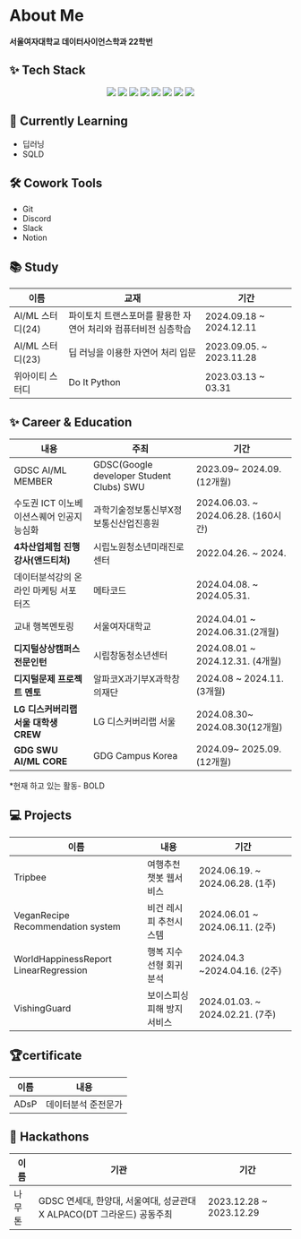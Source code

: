 # About Me
**서울여자대학교 데이터사이언스학과 22학번**

## ✨ Tech Stack 

<div align="center">
  <img src="https://img.shields.io/badge/python-FFCC33.svg?style=for-the-badge&logo=python&logoColor=white" />
  <img src="https://img.shields.io/badge/pycharm-000000.svg?style=for-the-badge&logo=pycharm&logoColor=white" />
  <img src="https://img.shields.io/badge/HeidiSQL-88CE02.svg?style=for-the-badge&logo=HeidiSQL&logoColor=white" />
  <img src="https://img.shields.io/badge/MySQL-4479A1.svg?style=for-the-badge&logo=MySQL&logoColor=white" />
  <img src="https://img.shields.io/badge/Docker-2496ED.svg?style=for-the-badge&logo=Docker&logoColor=white" />
  <img src="https://img.shields.io/badge/R-276DC3.svg?style=for-the-badge&logo=R&logoColor=white" />
  <img src="https://img.shields.io/badge/SPSS-0536DD.svg?style=for-the-badge&logo=IBM&logoColor=white" />
  <img src="https://img.shields.io/badge/FASTAPI-009688.svg?style=for-the-badge&logo=FASTAPI&logoColor=white" />

</div>



## 🌱 Currently Learning
- 딥러닝
- SQLD

## 🛠️ Cowork Tools
- Git
- Discord
- Slack
- Notion

## 📚 Study
| 이름                | 교재                                    | 기간                               |
|-------------------|---------------------------------------|----------------------------------|
|AI/ML 스터디(24)| 파이토치 트랜스포머를 활용한 자연어 처리와 컴퓨터비전 심층학습| 2024.09.18 ~ 2024.12.11|
| AI/ML 스터디(23)         | 딥 러닝을 이용한 자연어 처리 입문          | 2023.09.05. ~ 2023.11.28       |
| 위아이티 스터디      | Do It Python                          |2023.03.13 ~ 03.31   |


## ✨ Career & Education
| 내용                                    | 주최                                | 기간                      |
|---------------------------------------|-----------------------------------|-------------------------|
| GDSC AI/ML MEMBER             |GDSC(Google developer Student Clubs) SWU | 2023.09~ 2024.09. (12개월)
| 수도권 ICT 이노베이션스퀘어 인공지능심화  | 과학기술정보통신부X정보통신산업진흥원 | 2024.06.03. ~ 2024.06.28. (160시간) |
| **4차산업체험 진행 강사(앤드티처)**                       | 시립노원청소년미래진로센터      | 2022.04.26. ~ 2024.    |
| 데이터분석강의 온라인 마케팅 서포터즈  |   메타코드                    | 2024.04.08. ~ 2024.05.31.          |
| 교내 행복멘토링                             | 서울여자대학교                   |2024.04.01 ~ 2024.06.31.(2개월)
| **디지털상상캠퍼스 전문인턴**                    | 시립창동청소년센터                  | 2024.08.01 ~ 2024.12.31. (4개월)|
| **디지털문제 프로젝트 멘토** | 알파코X과기부X과학창의재단| 2024.08 ~ 2024.11. (3개월)|
| **LG 디스커버리랩 서울 대학생 CREW** | LG 디스커버리랩 서울 | 2024.08.30~ 2024.08.30(12개월)|
| **GDG SWU AI/ML CORE**             |GDG Campus Korea | 2024.09~ 2025.09. (12개월)

*현재 하고 있는 활동- BOLD

## 💻 Projects
| 이름           | 내용                                        |기간                     |
|---------------|----------------------------------------|----------------------------------|
| Tripbee       | 여행추천 챗봇 웹서비스               | 2024.06.19. ~ 2024.06.28. (1주) | ChatGPT API연결,결과창 연결 코드 개발 
| VeganRecipe Recommendation system  |  비건 레시피 추천시스템  | 2024.06.01 ~ 2024.06.11. (2주) |
| WorldHappinessReport LinearRegression  | 행복 지수 선형 회귀분석  | 2024.04.3 ~2024.04.16. (2주)  |
| VishingGuard  | 보이스피싱 피해 방지 서비스                     | 2024.01.03. ~ 2024.02.21. (7주)  ||보이스피싱 확률 예측 모델 개발(AI)


## 🏆certificate
| 이름           | 내용                                     | 
|---------------|----------------------------------------|
| ADsP  | 데이터분석 준전문가                                   |   

## 🎉 Hackathons
| 이름       | 기관                                                              | 기간                               |
|------------|-------------------------------------------------------------------|----------------------------------|
| 나무톤  | GDSC 연세대, 한양대, 서울여대, 성균관대 X ALPACO(DT 그라운드) 공동주최 | 2023.12.28 ~ 2023.12.29           |


